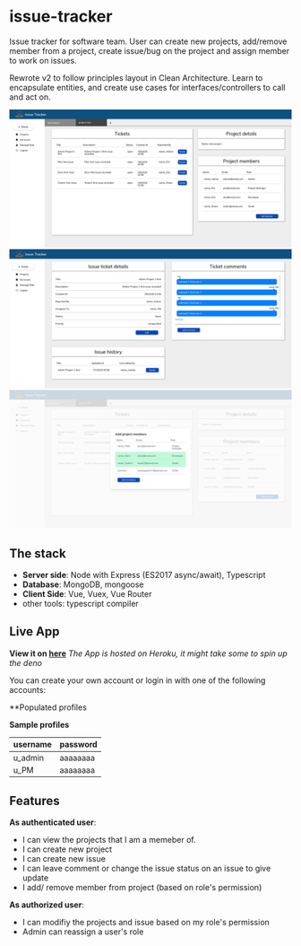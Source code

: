 # issue-tracker
Issue tracker for software team. User can create new projects, add/remove member from a project, create issue/bug on the project and assign member to work on issues.

Rewrote v2 to follow principles layout in Clean Architecture. Learn to encapsulate entities, and create use cases for interfaces/controllers to call and act on.

![issue-tracker](client/public/screenshot-1.png )
![issue-tracker](client/public/screenshot-2.png )
![issue-tracker](client/public/screenshot-3.png )

## The stack
- **Server side**: Node with Express (ES2017 async/await), Typescript
- **Database**: MongoDB, mongoose
- **Client Side**: Vue, Vuex, Vue Router
- other tools: typescript compiler

## Live App
**View it on [here](https://leoltl-issue-tracker.herokuapp.com)**
*The App is hosted on Heroku, it might take some to spin up the deno*


You can create your own account or login in with one of the following accounts:

**Populated profiles

**Sample profiles**

|username|password|
|---|---|
|u_admin|aaaaaaaa|
|u_PM|aaaaaaaa|


## Features
**As authenticated user**:
- I can view the projects that I am a memeber of.
- I can create new project
- I can create new issue
- I can leave comment or change the issue status on an issue to give update
- I add/ remove member from project (based on role's permission)


**As authorized user**:
- I can modifiy the projects and issue based on my role's permission
- Admin can reassign a user's role
